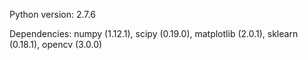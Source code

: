 Python version: 2.7.6

Dependencies: numpy (1.12.1), scipy (0.19.0), matplotlib (2.0.1), sklearn (0.18.1), opencv (3.0.0)
